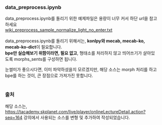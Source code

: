 ### data_preprocess.ipynb
data_preprocess.ipynb를 돌리기 위한 예제파일은 용량이 너무 커서 하단 url을 참고하세요 <br />
[wiki_preprocess_sample_normalize_light_no_enter.txt](https://www.dropbox.com/s/fk1gap9pddbkmdd/wiki_preprocess_sample_normalize_light_no_enter.txt?dl=0) <br />
<br />
data_preprocess.ipynb를 돌리기 위해서는, **konlpy와 mecab, mecab-ko, mecab-ko-dict**이 필요합니다.<br />
**bpe만 실습해보기 위함이라면, 필요 없고**, 형태소를 처리하지 않고 띄어쓰기가 살아있도록 morphs_sents를 구성하면 됩니다.<br />

눈썰미가 좋으시다면, 이미 파악하셨을지 모르겠지만, 해당 소스는 morph 처리를 하고 bpe를 하는 것이, 큰 장점으로 가져가진 못합니다. <br />
<br/>
### 출처 <br />
해당 소스는, https://tacademy.skplanet.com/live/player/onlineLectureDetail.action?seq=164 강의에서 사용되는 소스를 변형 및 추가하여 작성되었습니다.
